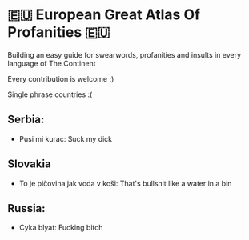 # 🇪🇺 European Great Atlas Of Profanities 🇪🇺
Building an easy guide for swearwords, profanities and insults in every language of The Continent

Every contribution is welcome :)


Single phrase countries :(

## Serbia:
- Pusi mi kurac: Suck my dick

## Slovakia
- To je pičovina jak voda v koši: That's bullshit like a water in a bin

## Russia:
- Cyka blyat: Fucking bitch
